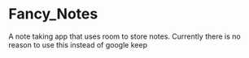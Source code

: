 # Fancy_Notes

A note taking app that uses room to store notes. Currently there is no reason to use this instead of google keep
